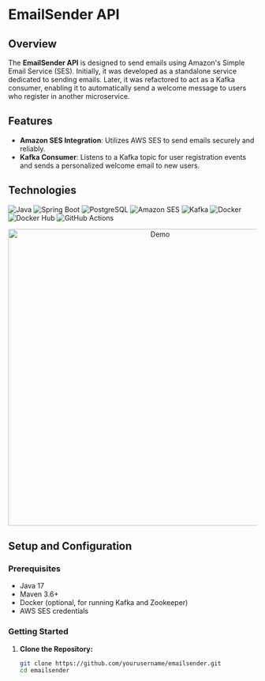 # EmailSender API

## Overview

The **EmailSender API** is designed to send emails using Amazon's Simple Email Service (SES). Initially, it was developed as a standalone service dedicated to sending emails. Later, it was refactored to act as a Kafka consumer, enabling it to automatically send a welcome message to users who register in another microservice.

## Features

- **Amazon SES Integration**: Utilizes AWS SES to send emails securely and reliably.
- **Kafka Consumer**: Listens to a Kafka topic for user registration events and sends a personalized welcome email to new users.

## Technologies

![Java](https://img.shields.io/badge/Java-17-blue?style=for-the-badge&logo=java&logoColor=white)
![Spring Boot](https://img.shields.io/badge/Spring%20Boot-2.5.4-brightgreen?style=for-the-badge&logo=spring-boot&logoColor=white)
![PostgreSQL](https://img.shields.io/badge/PostgreSQL-13-blue?style=for-the-badge&logo=postgresql&logoColor=white)
![Amazon SES](https://img.shields.io/badge/Amazon%20SES-SES-orange?style=for-the-badge&logo=amazon&logoColor=white)
![Kafka](https://img.shields.io/badge/Kafka-2.8.0-red?style=for-the-badge&logo=apache-kafka&logoColor=white)
![Docker](https://img.shields.io/badge/Docker-20.10.7-blue?style=for-the-badge&logo=docker&logoColor=white)
![Docker Hub](https://img.shields.io/badge/Docker%20Hub-Repository-blue?style=for-the-badge&logo=docker&logoColor=white)
![GitHub Actions](https://img.shields.io/badge/GitHub%20Actions-CI%2FCD-lightgrey?style=for-the-badge&logo=github-actions&logoColor=white)


<p align="center">
  <img src="https://github.com/VastiDev/Email_Sender/blob/feature/develop/artificial-intelligence.gif?raw=true" alt="Demo" width="600">
</p>


## Setup and Configuration

### Prerequisites

- Java 17
- Maven 3.6+
- Docker (optional, for running Kafka and Zookeeper)
- AWS SES credentials

### Getting Started

1. **Clone the Repository:**
   ```bash
   git clone https://github.com/yourusername/emailsender.git
   cd emailsender


